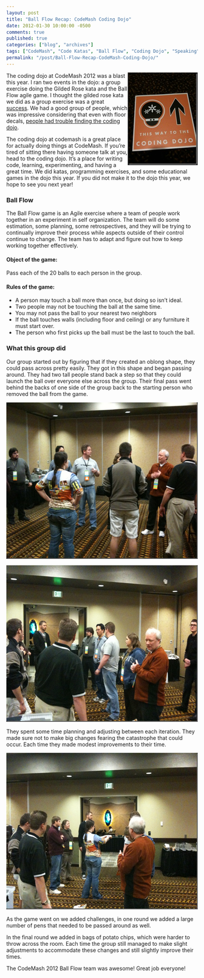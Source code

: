 ```yaml
---
layout: post
title: "Ball Flow Recap: CodeMash Coding Dojo"
date: 2012-01-30 10:00:00 -0500
comments: true
published: true
categories: ["blog", "archives"]
tags: ["CodeMash", "Code Katas", "Ball Flow", "Coding Dojo", "Speaking"]
permalink: "/post/Ball-Flow-Recap-CodeMash-Coding-Dojo/"
---
```

<!-- more -->



<p><a href="/images/files/CodingDojoFloorDecals_1.jpg"><img style="background-image: none; border-bottom: 0px; border-left: 0px; padding-left: 0px; padding-right: 0px; display: inline; float: right; border-top: 0px; border-right: 0px; padding-top: 0px" title="CodingDojoFloorDecals" border="0" alt="CodingDojoFloorDecals" align="right" src="/images/files/CodingDojoFloorDecals_thumb_1.jpg" width="184" height="244" /></a>The coding dojo at CodeMash 2012 was a blast this year. I ran two events in the dojo: a group exercise doing the Gilded Rose kata and the Ball Flow agile game. I thought the gilded rose kata we did as a group exercise was a great <a href="http://twitter.com/#!/brendoneus/status/157523902136979456" target="_blank">success</a>. We had a good group of people, which was impressive considering that even with floor decals, <a href="http://twitter.com/#!/cromwellryan/status/157524484180549632" target="_blank">people had trouble finding the coding dojo</a>.</p>  <p>The coding dojo at codemash is a great place for actually doing things at CodeMash. If you’re tired of sitting there having someone talk at you, head to the coding dojo. It’s a place for writing code, learning, experimenting, and having a great time. We did katas, programming exercises, and some educational games in the dojo this year. If you did not make it to the dojo this year, we hope to see you next year!</p>  <h3>Ball Flow</h3>  <p>The Ball Flow game is an Agile exercise where a team of people work together in an experiment in self organization. The team will do some estimation, some planning, some retrospectives, and they will be trying to continually improve their process while aspects outside of their control continue to change. The team has to adapt and figure out how to keep working together effectively.</p>  <h4>Object of the game:</h4>  <p>Pass each of the 20 balls to each person in the group.</p>  <h4>Rules of the game:</h4>  <ul>   <li>A person may touch a ball more than once, but doing so isn’t ideal.</li>    <li>Two people may not be touching the ball at the same time.</li>    <li>You may not pass the ball to your nearest two neighbors</li>    <li>If the ball touches walls (including floor and ceiling) or any furniture it must start over.</li>    <li>The person who first picks up the ball must be the last to touch the ball.</li> </ul>  <h3>What this group did</h3>  <p>Our group started out by figuring that if they created an oblong shape, they could pass across pretty easily. They got in this shape and began passing around. They had two tall people stand back a step so that they could launch the ball over everyone else across the group. Their final pass went behind the backs of one side of the group back to the starting person who removed the ball from the game.</p>  <p><a href="/images/files/BallFlowCircle.jpg"><img style="background-image: none; border-bottom: 0px; border-left: 0px; padding-left: 0px; padding-right: 0px; display: inline; border-top: 0px; border-right: 0px; padding-top: 0px" title="BallFlowCircle" border="0" alt="BallFlowCircle" src="/images/files/BallFlowCircle_thumb.jpg" width="550" height="412" /></a></p>  <p><a href="/images/files/BallFlowBasicForm.jpg"><img style="background-image: none; border-bottom: 0px; border-left: 0px; padding-left: 0px; padding-right: 0px; display: inline; border-top: 0px; border-right: 0px; padding-top: 0px" title="BallFlowBasicForm" border="0" alt="BallFlowBasicForm" src="/images/files/BallFlowBasicForm_thumb.jpg" width="550" height="412" /></a></p>  <p>They spent some time planning and adjusting between each iteration. They made sure not to make big changes fearing the catastrophe that could occur. Each time they made modest improvements to their time.</p>  <p><a href="/images/files/BallFlowPlanning.jpg"><img style="background-image: none; border-bottom: 0px; border-left: 0px; padding-left: 0px; padding-right: 0px; display: inline; border-top: 0px; border-right: 0px; padding-top: 0px" title="BallFlowPlanning" border="0" alt="BallFlowPlanning" src="/images/files/BallFlowPlanning_thumb.jpg" width="550" height="412" /></a></p>  <p>As the game went on we added challenges, in one round we added a large number of pens that needed to be passed around as well.</p>  <p>In the final round we added in bags of potato chips, which were harder to throw across the room. Each time the group still managed to make slight adjustments to accommodate these changes and still slightly improve their times. </p>  <p>The CodeMash 2012 Ball Flow team was awesome! Great job everyone!</p>
